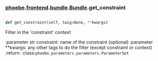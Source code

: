 ### [phoebe](phoebe.md).[frontend](phoebe.frontend.md).[bundle](phoebe.frontend.bundle.md).[Bundle](phoebe.frontend.bundle.Bundle.md).get_constraint

```py

def get_constraint(self, twig=None, **kwargs)

```



Filter in the 'constraint' context

:parameter str constraint: name of the constraint (optional)
:parameter **kwargs: any other tags to do the filter
    (except constraint or context)
:return: :class:`phoebe.parameters.parameters.ParameterSet`

